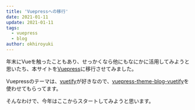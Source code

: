 ```yaml
---
title: 'Vuepressへの移行'
date: 2021-01-11
update: 2021-01-11
tags:
  - vuepress
  - blog
author: okhiroyuki
---
```


年末にVueを触ったこともあり、せっかくなら他にもなにかに活用してみようと思いたち、本サイトを[Vuepress](https://vuepress.vuejs.org/)に移行させてみました。

Vuepressのテーマは、[vuetify](https://vuetifyjs.com/en/)が好きなので、[vuepress-theme-blog-vuetify](https://github.com/ttskch/vuepress-theme-blog-vuetify)を使わせてもらってます。

そんなわけで、今年はここからスタートしてみようと思います。
